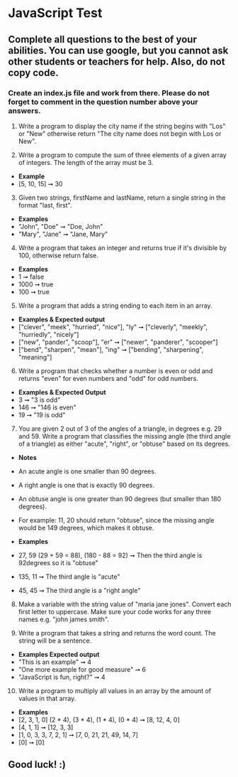 # JavaScript Test 

## Complete all questions to the best of your abilities. You can use google, but you cannot ask other students or teachers for help. Also, do not copy code. 

### Create an index.js file and work from there. Please do not forget to comment in the question number above your answers.

1. Write a program to display the city name if the string begins with "Los" or "New" otherwise return "The city name does not begin with Los or New". 

2. Write a program to compute the sum of three elements of a given array of integers. The length of the array must be 3.  
* **Example**
* [5, 10, 15] ➞ 30

3. Given two strings, firstName and lastName, return a single string in the format "last, first".
* **Examples**
* "John", "Doe" ➞ "Doe, John"
* "Mary", "Jane" ➞ "Jane, Mary"

4. Write a program that takes an integer and returns true if it's divisible by 100, otherwise return false.
* **Examples**
* 1 ➞ false
* 1000 ➞ true
* 100 ➞ true

5. Write a program that adds a string ending to each item in an array.
* **Examples & Expected output**
* ["clever", "meek", "hurried", "nice"], "ly" ➞ ["cleverly", "meekly", "hurriedly", "nicely"]
* ["new", "pander", "scoop"], "er" ➞ ["newer", "panderer", "scooper"]
* ["bend", "sharpen", "mean"], "ing" ➞ ["bending", "sharpening", "meaning"]

6. Write a program that checks whether a number is even or odd and returns "even" for even numbers and "odd" for odd numbers.
* **Examples & Expected Output**
* 3 ➞ "3 is odd"
* 146 ➞ "146 is even"
* 19 ➞ "19 is odd"

7. You are given 2 out of 3 of the angles of a triangle, in degrees e.g. 29 and 59. Write a program that classifies the missing angle (the third angle of a triangle) as either "acute", "right", or "obtuse" based on its degrees.

* **Notes**
* An acute angle is one smaller than 90 degrees.
* A right angle is one that is exactly 90 degrees.
* An obtuse angle is one greater than 90 degrees (but smaller than 180 degrees).
* For example: 11, 20 should return "obtuse", since the missing angle would be 149 degrees, which makes it obtuse.

* **Examples**
* 27, 59 (29 + 59 = 88), (180 - 88 = 92) ➞ Then the third angle is 92degrees so it is "obtuse" 
* 135, 11 ➞ The third angle is "acute"
* 45, 45 ➞ The third angle is a "right angle"

8. Make a variable with the string value of "maria jane jones". Convert each first letter to uppercase. Make sure your code works for any three names e.g. "john james smith". 

9. Write a program that takes a string and returns the word count. The string will be a sentence.
* **Examples Expected output**
* "This is an example" ➞ 4
* "One more example for good measure" ➞ 6
* "JavaScript is fun, right?" ➞ 4

10. Write a program to multiply all values in an array by the amount of values in that array.
* **Examples**
* [2, 3, 1, 0] (2 * 4), (3 * 4), (1 * 4), (0 * 4) ➞ [8, 12, 4, 0] 
* [4, 1, 1] ➞ [12, 3, 3]
* [1, 0, 3, 3, 7, 2, 1] ➞  [7, 0, 21, 21, 49, 14, 7]
* [0] ➞ [0]

## Good luck! :)

